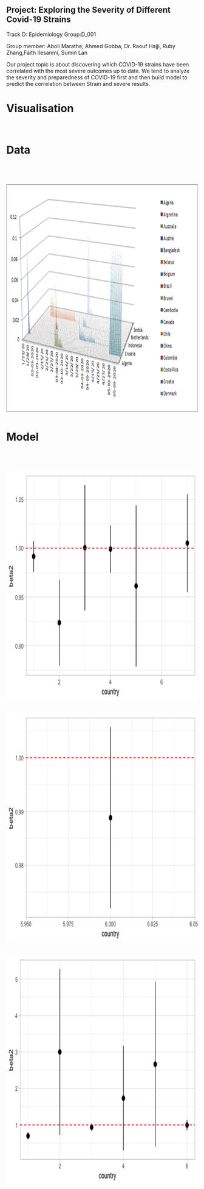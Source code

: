## Project: Exploring the Severity of Different Covid-19 Strains

Track D: Epidemiology Group:D_001

Group member: Aboli Marathe, Ahmed Gobba, Dr. Raouf Hajji, Ruby Zhang,Faith Ilesanmi, Sumin Lan

Our project topic is about discovering which COVID-19 strains have been correlated with the most severe outcomes up to date. We tend to analyze the severity and preparedness of COVID-19 first and then build model to predict the correlation between Strain and severe results.

<h1>Visualisation</h1><BR>
  <h1>Data<h1><BR>
  <img src="a1.png"  width="800" height="600"><BR>
  
  <h1>Model<h1><BR>
  <img src="beta2.png"  width="800" height="600"><BR>
  
  <img src="beta3.png"  width="800" height="600"><BR>


  <img src="beta4.png"  width="800" height="600"><BR>
